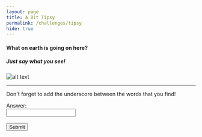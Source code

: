```yaml
---
layout: page
title: A Bit Tipsy
permalink: /challenges/tipsy
hide: true
---
```


#### What on earth is going on here?
##### Just say what you see!

![alt text][dialfreq]

[dialfreq]: /assets/img/tilt.png "Look from a different perspective"

<!-- Answer = HELLO_WORLD -->

---
Don't forget to add the underscore between the words that you find!

<form>
    <label for="answer">Answer:</label><br>
    <input type="text" id="submission" name="submission"><br><br>
    <input type="submit" value="Submit" onclick="javascript:checkAnswer('tipsy', document.getElementById('submission').value)">
</form>